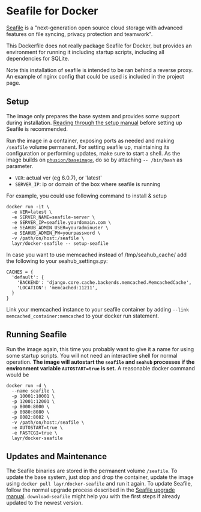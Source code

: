 # Seafile for Docker

[Seafile](http://www.seafile.com/) is a "next-generation open source cloud storage
with advanced features on file syncing, privacy protection and teamwork".

This Dockerfile does not really package Seafile for Docker, but provides an environment
for running it including startup scripts, including all dependencies for SQLite.

Note this installation of seafile is intended to be ran behind a reverse proxy.
An example of nginx config that could be used is included in the project page.

## Setup

The image only prepares the base system and provides some support during installation.
[Reading through the setup manual](https://github.com/haiwen/seafile/wiki/Download-and-setup-seafile-server)
before setting up Seafile is recommended.

Run the image in a container, exposing ports as needed and making `/seafile` volume permanent.
For setting seafile up, maintaining its configuration or performing updates, make
sure to start a shell. As the image builds on
[`phusion/baseimage`](https://github.com/phusion/baseimage-docker), do so by
attaching `-- /bin/bash` as parameter.

* `VER`: actual ver (eg 6.0.7), or 'latest'
* `SERVER_IP`: ip or domain of the box where seafile is running

For example, you could use following command to install & setup

    docker run -it \
      -e VER=latest \
      -e SERVER_NAME=seafile-server \
      -e SERVER_IP=seafile.yourdomain.com \
      -e SEAHUB_ADMIN_USER=youradminuser \
      -e SEAHUB_ADMIN_PW=yourpassword \
      -v /path/on/host:/seafile \
      layr/docker-seafile -- setup-seafile

In case you want to use memcached instead of /tmp/seahub_cache/ add the following to
your seahub_settings.py:

    CACHES = {
      'default': {
        'BACKEND': 'django.core.cache.backends.memcached.MemcachedCache',
        'LOCATION': 'memcached:11211',
      }
    }

Link your memcached instance to your seafile container by adding
`--link memcached_container:memcached` to your docker run statement.

## Running Seafile

Run the image again, this time you probably want to give it a name for using some
startup scripts. You will not need an interactive shell for normal operation.
**The image will autostart the `seafile` and `seahub` processes if the environment
variable `AUTOSTART=true` is set.** A reasonable docker command would be

    docker run -d \
      --name seafile \
      -p 10001:10001 \
      -p 12001:12001 \
      -p 8000:8000 \
      -p 8080:8080 \
      -p 8082:8082 \
      -v /path/on/host:/seafile \
      -e AUTOSTART=true \
      -e FASTCGI=true \
      layr/docker-seafile

## Updates and Maintenance

The Seafile binaries are stored in the permanent volume `/seafile`. To update the
base system, just stop and drop the container, update the image using
`docker pull layr/docker-seafile` and run it again. To update Seafile, follow the normal
upgrade process described in the [Seafile upgrade manual](https://github.com/haiwen/seafile/wiki/Upgrading-Seafile-Server).
`download-seafile` might help you with the first steps if already updated to the
newest version.

